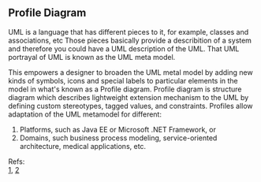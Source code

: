 ## Profile Diagram
UML is a language that has different pieces to it, for example, classes and associations, etc
Those pieces basically provide a describition of a system and therefore you could have a UML description of the UML. That UML portrayal of UML is known as the UML meta model. 


This empowers a designer to broaden the UML metal model by adding new kinds of symbols, icons and special labels to particular elements in the
model in what's known as a Profile diagram.
Profile diagram is structure diagram which describes lightweight extension mechanism to the UML by defining custom stereotypes, tagged values, and constraints. Profiles allow adaptation of the UML metamodel for different:

1) Platforms, such as Java EE or Microsoft .NET Framework, or
2) Domains, such business process modeling, service-oriented architecture, medical applications, etc.


Refs:    
    [1](https://www.uml-diagrams.org/profile-diagrams.html),
	[2](https://www.youtube.com/watch?v=OqBX8YvGicA)

